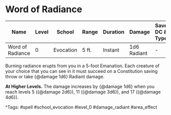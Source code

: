 # Word of Radiance

| Name | Level | School | Range | Duration | Damage | Save DC & Type |
|------|-------|--------|-------|----------|--------|----------------|
| Word of Radiance | 0 | Evocation | 5 ft. | Instant | 1d6 Radiant | - |

Burning radiance erupts from you in a 5-foot Emanation. Each creature of your choice that you can see in it must succeed on a Constitution saving throw or take {@damage 1d6} Radiant damage.

**At Higher Levels.** The damage increases by {@damage 1d6} when you reach levels 5 ({@damage 2d6}), 11 ({@damage 3d6}), and 17 ({@damage 4d6}).

^Tags: #spell #school_evocation #level_0 #damage_radiant #area_effect